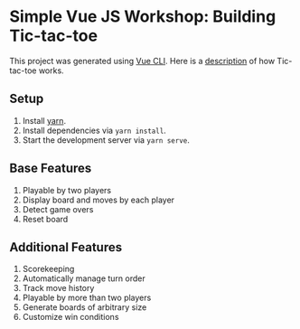 # Simple Vue JS Workshop: Building Tic-tac-toe

This project was generated using [Vue CLI](https://cli.vuejs.org/). Here
is a [description](https://en.wikipedia.org/wiki/Tic-tac-toe) of how
Tic-tac-toe works.

## Setup

1. Install [yarn](https://yarnpkg.com/en/docs/install#mac-stable).
2. Install dependencies via `yarn install`.
3. Start the development server via `yarn serve`.

## Base Features

1. Playable by two players
2. Display board and moves by each player
3. Detect game overs
4. Reset board

## Additional Features

1. Scorekeeping
2. Automatically manage turn order
3. Track move history
4. Playable by more than two players
5. Generate boards of arbitrary size
6. Customize win conditions
